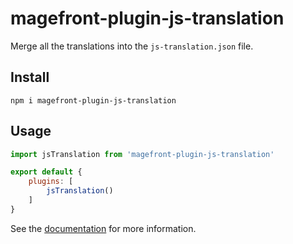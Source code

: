 # magefront-plugin-js-translation

Merge all the translations into the `js-translation.json` file.

## Install

    npm i magefront-plugin-js-translation

## Usage

```js
import jsTranslation from 'magefront-plugin-js-translation'

export default {
    plugins: [
        jsTranslation()
    ]
}
```

See the [documentation](https://ubermanu.github.io/magefront/#/plugins/js-translation) for more information.
